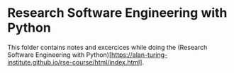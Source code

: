 # Research Software Engineering with Python

This folder contains notes and excercices while doing the (Research Software Engineering with Python)[https://alan-turing-institute.github.io/rse-course/html/index.html].

